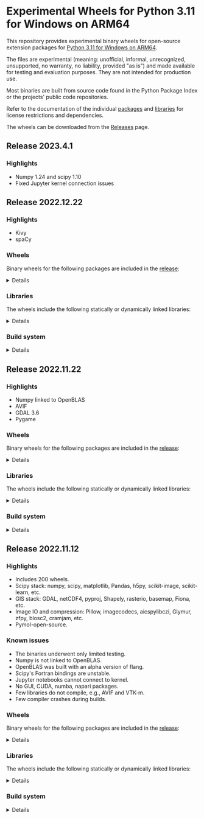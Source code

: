 # Experimental Wheels for Python 3.11 for Windows on ARM64

This repository provides experimental binary wheels for open-source extension packages
for [Python 3.11 for Windows on ARM64](https://www.python.org/downloads/windows/).

The files are experimental (meaning: unofficial, informal, unrecognized, unsupported,
no warranty, no liability, provided "as is") and made available for testing and
evaluation purposes. They are not intended for production use.

Most binaries are built from source code found in the Python Package Index or
the projects' public code repositories.

Refer to the documentation of the individual [packages](#wheels) and
[libraries](#libraries) for license restrictions and dependencies.

The wheels can be downloaded from the
[Releases](https://github.com/cgohlke/win_arm64.whl/releases) page.

## Release 2023.4.1

### Highlights

- Numpy 1.24 and scipy 1.10
- Fixed Jupyter kernel connection issues
## Release 2022.12.22

### Highlights

- Kivy
- spaCy

### Wheels

Binary wheels for the following packages are included in the
[release](https://github.com/cgohlke/win_arm64.whl/releases/tag/v2022.12.22):

<details>
  <summary>Details</summary>

- [apsw](https://pypi.org/project/apsw/) 3.40.0.0
- [astropy](https://pypi.org/project/astropy/) 5.2
- [autobahn](https://pypi.org/project/autobahn/) 22.12.1
- [bitarray](https://pypi.org/project/bitarray/) 2.6.1
- [bitshuffle](https://pypi.org/project/bitshuffle/) 0.5.1
- [blosc2](https://pypi.org/project/blosc2/) 2.0.0
- [blosc](https://pypi.org/project/blosc/) 1.11.1
- [Cartopy](https://pypi.org/project/Cartopy/) 0.21.1
- [ceODBC](https://pypi.org/project/ceODBC/) 3.1
- [coverage](https://pypi.org/project/coverage/) 7.0.0
- [cx_Logging](https://pypi.org/project/cx_Logging/) 3.1.0
- [cymem](https://pypi.org/project/cymem/) 2.0.7
- [debugpy](https://pypi.org/project/debugpy/) 1.6.4
- [dukpy](https://pypi.org/project/dukpy/) 0.3.0
- [ephem](https://pypi.org/project/ephem/) 4.1.4
- [fabio](https://pypi.org/project/fabio/) 2022.12.1
- [fastparquet](https://pypi.org/project/fastparquet/) 2022.12.0
- [Fiona](https://pypi.org/project/Fiona/) 1.8.22
- [freetype_py](https://pypi.org/project/freetype_py/) 2.3.0
- [GDAL](https://pypi.org/project/GDAL/) 3.6.1
- [gevent](https://pypi.org/project/gevent/) 22.10.2
- [Glymur](https://pypi.org/project/Glymur/) 0.12.1
- [imagecodecs](https://pypi.org/project/imagecodecs/) 2022.12.22
- [Kivy](https://pypi.org/project/Kivy/) 2.1.0
- [lazy_object_proxy](https://pypi.org/project/lazy_object_proxy/) 1.8.0
- [line_profiler](https://pypi.org/project/line_profiler/) 4.0.2
- [lmdb](https://pypi.org/project/lmdb/) 1.4.0
- [lxml](https://pypi.org/project/lxml/) 4.9.2
- [maturin](https://pypi.org/project/maturin/) 0.14.6
- [moderngl](https://pypi.org/project/moderngl/) 5.7.4
- [msvc_runtime](https://pypi.org/project/msvc_runtime/) 14.34.31931
- [multidict](https://pypi.org/project/multidict/) 6.0.3
- [murmurhash](https://pypi.org/project/murmurhash/) 1.0.9
- [numcodecs](https://pypi.org/project/numcodecs/) 0.11.0
- [orjson](https://pypi.org/project/orjson/) 3.8.3
- [preshed](https://pypi.org/project/preshed/) 3.0.8
- [pycairo](https://pypi.org/project/pycairo/) 1.23.0
- [pycares](https://pypi.org/project/pycares/) 4.3.0
- [pycurl](https://pypi.org/project/pycurl/) 7.45.2
- [pyFltk](https://pypi.org/project/pyFltk/) 1.3.8
- [pygeos](https://pypi.org/project/pygeos/) 0.14.0
- [pylibCZIrw](https://pypi.org/project/pylibCZIrw/) 3.2.1
- [pylibjpeg_openjpeg](https://pypi.org/project/pylibjpeg_openjpeg/) 1.3.0
- [pyliblzfse](https://pypi.org/project/pyliblzfse/) 0.4.1
- [pymol](https://github.com/schrodinger/pymol-open-source) 2.6.0a0
- [pyproj](https://pypi.org/project/pyproj/) 3.4.1
- [pyroexr](https://pypi.org/project/pyroexr/) 0.2.0
- [PyStemmer](https://pypi.org/project/PyStemmer/) 2.2.0
- [PyX](https://pypi.org/project/PyX/) 0.16
- [PyYAML](https://pypi.org/project/PyYAML/) 6.0
- [qutip](https://pypi.org/project/qutip/) 4.7.1
- [rasterio](https://pypi.org/project/rasterio/) 1.3.4
- [recordclass](https://pypi.org/project/recordclass/) 0.18.0.1
- [scikit_learn](https://pypi.org/project/scikit_learn/) 1.2.0
- [spacy](https://pypi.org/project/spacy/) 3.4.4
- [SQLAlchemy](https://pypi.org/project/SQLAlchemy/) 1.4.45
- [srsly](https://pypi.org/project/srsly/) 2.4.5
- [thinc](https://pypi.org/project/thinc/) 8.1.6
- [tokenizers](https://pypi.org/project/tokenizers/) 0.13.2
- [tornado](https://pypi.org/project/tornado/) 6.2
- [ujson](https://pypi.org/project/ujson/) 5.6.0
- [yappi](https://pypi.org/project/yappi/) 1.4.0
- [yarl](https://pypi.org/project/yarl/) 1.8.2
- [yt](https://pypi.org/project/yt/) 4.1.3

</details>

### Libraries

The wheels include the following statically or dynamically linked libraries:

<details>
  <summary>Details</summary>

- [BerkeleyDB](https://github.com/berkeleydb/libdb/releases/download/v5.3.28/db-5.3.28.tar.gz) 5.3.28
- [boost](https://boostorg.jfrog.io/artifactory/main/release/1.81.0/source/boost_1_81_0.zip) 1.81.0
- [brotli](https://github.com/google/brotli) 1.0.9
- [brunsli](https://github.com/google/brunsli) 0.1
- [bzip2](https://sourceware.org/pub/bzip2/bzip2-1.0.8.tar.gz) 1.0.8
- [c-ares](https://c-ares.org/download/c-ares-1.18.1.tar.gz) 1.18.1
- [c-blosc2](https://github.com/Blosc/c-blosc2) 2.6.1
- [c-blosc](https://github.com/Blosc/c-blosc) 1.21.3
- [cairo](https://www.cairographics.org/releases/cairo-1.16.0.tar.xz) 1.16.0+lgpl
- [cfitsio](https://heasarc.gsfc.nasa.gov/FTP/software/fitsio/c/cfitsio-3.49.tar.gz) 3.49
- [charls](https://github.com/team-charls/charls) 2.3.4
- [curl](https://curl.se/download/curl-7.86.0.tar.gz) 7.86.0
- [directx-strmbase](https://www.microsoft.com/en-us/download/details.aspx?id=6812) 9.0c
- [expat](https://github.com/libexpat/libexpat/releases/download/R_2_4_9/expat-2.4.9.tar.gz) 2.4.9
- [flac](https://gitlab.xiph.org/xiph/flac.git) 1.4.2
- [flann](https://github.com/flann-lib/flann) 1.9.2
- [fltk](https://www.fltk.org/pub/fltk/1.3.8/fltk-1.3.8-source.tar.gz) 1.3.8
- [freeglut](https://github.com/FreeGLUTProject/freeglut) 3.4.0
- [freetds](https://www.freetds.org/files/stable/freetds-1.3.14.tar.gz) 1.3.14+lgpl
- [freetype](https://download.savannah.gnu.org/releases/freetype/freetype-2.12.1.tar.gz) 2.12.1
- [freexl](https://www.gaia-gis.it/gaia-sins/freexl-1.0.6.tar.gz) 1.0.6
- [gdal](https://github.com/OSGeo/gdal) 3.6.1
- [geos](https://download.osgeo.org/geos/geos-3.11.1.tar.bz2) 3.11.1+lgpl
- [giflib](https://sourceforge.net/projects/giflib/files/giflib-5.2.1.tar.gz) 5.2.1
- [gle](https://sourceforge.net/projects/gle/files/gle/gle-3.1.0/gle-3.1.0.tar.gz) 3.1.0
- [glew](https://github.com/nigels-com/glew/releases/download/glew-2.2.0/glew-2.2.0.tgz) 2.2.0
- [glfw](https://github.com/glfw/glfw) 3.3.8
- [harfbuzz](https://github.com/harfbuzz/harfbuzz) 5.3.1
- [hdf4](https://github.com/HDFGroup/hdf4) 4.2.15
- [hdf5](https://support.hdfgroup.org/ftp/HDF5/releases/hdf5-1.10/hdf5-1.10.9/src/hdf5-1.10.9.tar.gz) 1.10.9
- [icu4c](https://github.com/unicode-org/icu/releases/download/release-72-1/icu4c-72_1-src.zip) 72.1
- [imath](https://github.com/AcademySoftwareFoundation/Imath) 3.1.5
- [jasper](https://github.com/jasper-software/jasper) 4.0.0
- [json-c](https://github.com/json-c/json-c) 0.16
- [jxrlib](http://deb.debian.org/debian/pool/main/j/jxrlib/jxrlib_1.1.orig.tar.gz) 1.1
- [krb5](http://web.mit.edu/kerberos/dist/krb5/1.20/krb5-1.20.1.tar.gz) 1.20.1
- [lerc](https://github.com/Esri/lerc) 4.0.0
- [libaec](https://gitlab.dkrz.de/k202009/libaec) 1.0.6
- [libde265](https://github.com/strukturag/libde265) 1.0.9+lgpl
- [libdeflate](https://github.com/ebiggers/libdeflate) 1.15
- [libgeotiff](https://github.com/OSGeo/libgeotiff/releases/download/1.7.1/libgeotiff-1.7.1.tar.gz) 1.7.1
- [libgit2](https://github.com/libgit2/libgit2) 1.5.0
- [libjpeg-turbo](https://github.com/libjpeg-turbo/libjpeg-turbo) 2.1.4
- [libjxl](https://github.com/libjxl/libjxl) 0.7.0
- [libkml](https://github.com/libkml/libkml) 1.3.0
- [liblzf](http://dist.schmorp.de/liblzf/liblzf-3.6.tar.gz) 3.6
- [libmikmod](https://github.com/sezero/mikmod.git) 3.3.11.1+lgpl
- [libmodplug](https://github.com/Konstanty/libmodplug) master
- [libpng](https://github.com/glennrp/libpng) 1.6.39
- [libsodium](https://download.libsodium.org/libsodium/releases/libsodium-1.0.18.tar.gz) 1.0.18
- [libspatialite](https://www.gaia-gis.it/gaia-sins/libspatialite-5.0.1.tar.gz) 5.0.1
- [libssh2](https://www.libssh2.org/download/libssh2-1.10.0.tar.gz) 1.10.0
- [libtiff](https://gitlab.com/libtiff/libtiff) 4.5.0
- [libwebp](https://github.com/webmproject/libwebp) 1.2.4
- [libxml2](https://gitlab.gnome.org/GNOME/libxml2) 2.10.3
- [libxslt](https://gitlab.gnome.org/GNOME/libxslt) 1.1.37
- [libyaml](https://github.com/yaml/libyaml) 0.2.5
- [littlecms](https://github.com/mm2/Little-CMS) 2.14
- [lz4](https://github.com/lz4/lz4) 1.9.4
- [lzfse](https://github.com/lzfse/lzfse/) 1.0
- [lzham](https://github.com/richgel999/lzham_codec) master
- [minizip-ng](https://github.com/zlib-ng/minizip-ng) 3.0.7
- [mozjpeg](https://github.com/mozilla/mozjpeg) 4.1.1
- [mpg123](https://cytranet.dl.sourceforge.net/project/mpg123/mpg123/1.31.1/mpg123-1.31.1.tar.bz2) 1.31.1+lgpl
- [msgpack-c](https://github.com/msgpack/msgpack-c) 2.1.4
- [netcdf-c](https://downloads.unidata.ucar.edu/netcdf-c/4.8.1/netcdf-c-4.8.1.tar.gz) 4.8.1
- [ogg](https://gitlab.xiph.org/xiph/ogg.git) 1.3.5
- [openblas](https://github.com/xianyi/OpenBLAS/releases/download/v0.3.21/OpenBLAS-0.3.21.zip) 0.3.21
- [opencl-icd-loader](https://github.com/KhronosGroup/OpenCL-ICD-Loader) 2022.09.30
- [opencv](https://github.com/opencv/opencv) 4.6.0
- [openexr](https://github.com/AcademySoftwareFoundation/openexr) 3.1.5
- [openjpeg](https://github.com/uclouvain/openjpeg) 2.5.0
- [openldap](https://www.openldap.org/software/download/OpenLDAP/openldap-release/openldap-2.4.59.tgz) 2.4.59
- [openssl](https://github.com/openssl/openssl) 1.1.1s
- [opus](https://gitlab.xiph.org/xiph/opus.git) 1.3.1
- [opusfile](https://github.com/xiph/opusfile) 0.12
- [pcre2](https://github.com/PCRE2Project/pcre2.git) 10.42
- [pdcurses](https://github.com/wmcbrine/PDCurses) 3.9
- [pixman](https://www.cairographics.org/releases/pixman-0.42.2.tar.gz) 0.42.2+lgpl
- [pkgconf](https://distfiles.dereferenced.org/pkgconf/pkgconf-1.9.3.tar.xz) 1.9.3
- [portaudio](http://files.portaudio.com/archives/pa_stable_v190700_20210406.tgz) 19.7
- [portmidi](https://sourceforge.net/projects/portmedia/files/portmidi/v2.0.2/portmidi-v2.0.2.zip) 2.0.2
- [postgresql](https://ftp.postgresql.org/pub/source/v15.1/postgresql-15.1.tar.gz) 15.1
- [proj](https://download.osgeo.org/proj/proj-9.1.1.tar.gz) 9.1.1
- [protobuf](https://github.com/protocolbuffers/protobuf/releases/download/v21.10/protobuf-python-4.21.10.zip) 4.21.10
- [qhull](https://github.com/qhull/qhull) 4.0.0
- [rtmidi](http://www.music.mcgill.ca/~gary/rtmidi/release/rtmidi-5.0.0.tar.gz) 5.0.0
- [sdl](https://github.com/libsdl-org/SDL) 2.26.1
- [sdl_image](https://github.com/libsdl-org/SDL_image) 2.6.2
- [sdl_mixer](https://github.com/libsdl-org/SDL_mixer) 2.6.2
- [sdl_ttf](https://github.com/libsdl-org/SDL_ttf) 2.20.1
- [snappy](https://github.com/google/snappy) 1.1.9
- [spatialindex](https://github.com/libspatialindex/libspatialindex/releases/download/1.9.3/spatialindex-src-1.9.3.tar.gz) 1.9.3
- [sqlite](https://github.com/sqlite/sqlite) 3.40.0
- [ta-lib](https://sourceforge.net/projects/ta-lib/files/ta-lib/0.4.0/ta-lib-0.4.0-msvc.zip) 0.4.0
- [udunits](https://artifacts.unidata.ucar.edu/repository/downloads-udunits/2.2.28/udunits-2.2.28.zip) 2.2.28
- [uriparser](https://github.com/uriparser/uriparser) 0.9.7
- [vorbis](https://gitlab.xiph.org/xiph/vorbis.git) 1.3.7
- [win-iconv](https://github.com/OgreTransporter/win-iconv) master
- [winpty](https://github.com/rprichard/winpty) master
- [xz](https://git.tukaani.org/xz.git) 5.4.0
- [zfp](https://github.com/LLNL/zfp) 1.0.0
- [zlib-ng](https://github.com/zlib-ng/zlib-ng) 2.0.6
- [zlib](https://github.com/madler/zlib) 1.2.13
- [zopfli](https://github.com/google/zopfli) 1.0.3
- [zstd](https://github.com/facebook/zstd) 1.5.2

</details>

### Build system

<details>
  <summary>Details</summary>

- [Windows Dev Kit](https://learn.microsoft.com/en-us/windows/arm/dev-kit/) 2023
- [Visual Studio](https://visualstudio.microsoft.com/vs/community/) 2022 Community 17.4
- [Python](https://www.python.org/downloads/release/python-3110/) 3.11.1 (ARM64)
- [LLVM](https://github.com/llvm/llvm-project/releases/tag/llvmorg-15.0.3) 15.0.3-woa64
- [Flang](https://github.com/kaadam/flang/releases/tag/v0.3) 0.3
- [Rust](https://www.rust-lang.org/tools/install) 1.65.0
- [OpenJDK](https://learn.microsoft.com/en-us/java/openjdk/download) 17.0.5 LTS
- [Strawberry Perl](https://strawberryperl.com/) 5.32.1.1
- [MSYS2](https://www.msys2.org/) 20221028
- [Git](https://gitforwindows.org/) 2.38.1
- [CMake](https://cmake.org/download/) 3.24.3
- [DirectX SDK](https://www.microsoft.com/en-us/download/details.aspx?id=6812) 9.0c

</details>

## Release 2022.11.22

### Highlights

- Numpy linked to OpenBLAS
- AVIF
- GDAL 3.6
- Pygame

### Wheels

Binary wheels for the following packages are included in the
[release](https://github.com/cgohlke/win_arm64.whl/releases/tag/v2022.11.22):

<details>
  <summary>Details</summary>

- [biopython](https://pypi.org/project/biopython/) 1.80
- [BTrees](https://pypi.org/project/BTrees/) 4.11.3
- [fastparquet](https://pypi.org/project/fastparquet/) 2022.11.0
- [Fiona](https://pypi.org/project/Fiona/) 1.8.22
- [GDAL](https://pypi.org/project/GDAL/) 3.6.0.1
- [imagecodecs](https://pypi.org/project/imagecodecs/) 2022.9.26
- [imgui](https://pypi.org/project/imgui/) 2.0.0
- [line_profiler](https://pypi.org/project/line_profiler/) 4.0.1
- [maturin](https://pypi.org/project/maturin/) 0.14.1
- [mercurial](https://pypi.org/project/mercurial/) 6.3.1
- [netCDF4](https://pypi.org/project/netCDF4/) 1.6.2
- [numpy](https://pypi.org/project/numpy/) 1.23.5
- [orjson](https://pypi.org/project/orjson/) 3.8.2
- [pandas](https://pypi.org/project/pandas/) 1.5.2
- [persistent](https://pypi.org/project/persistent/) 4.9.3
- [pillow_avif_plugin](https://pypi.org/project/pillow_avif_plugin/) 1.3.1
- [psycopg2](https://pypi.org/project/psycopg2/) 2.9.5
- [psygnal](https://pypi.org/project/psygnal/) 0.6.1
- [pycairo](https://pypi.org/project/pycairo/) 1.22.0
- [PyCifRW](https://pypi.org/project/PyCifRW/) 4.4.5
- [pygame](https://pypi.org/project/pygame/) 2.1.3
- [PyGreSQL](https://pypi.org/project/PyGreSQL/) 5.2.4
- [pymongo](https://pypi.org/project/pymongo/) 4.3.3
- [pymssql](https://pypi.org/project/pymssql/) 2.2.7
- [pyodbc](https://pypi.org/project/pyodbc/) 4.0.35
- [pyopencl](https://pypi.org/project/pyopencl/) 2022.3
- [pyzmq](https://pypi.org/project/pyzmq/) 24.0.1
- [rasterio](https://pypi.org/project/rasterio/) 1.3.4
- [scikit_image](https://pypi.org/project/scikit_image/) 0.19.3
- [scikit_learn](https://pypi.org/project/scikit_learn/) 1.1.3
- [scipy](https://pypi.org/project/scipy/) 1.9.3
- [simplejson](https://pypi.org/project/simplejson/) 3.18.0
- [vispy](https://pypi.org/project/vispy/) 0.12.1
- [yt](https://pypi.org/project/yt/) 4.1.2
- [zodbpickle](https://pypi.org/project/zodbpickle/) 2.6
- [zope.interface](https://pypi.org/project/zope.interface/) 5.5.2

</details>

### Libraries

The wheels include the following statically or dynamically linked libraries:

<details>
  <summary>Details</summary>

- [BerkeleyDB](https://github.com/berkeleydb/libdb/releases/download/v5.3.28/db-5.3.28.tar.gz) 5.3.28
- [boost](https://boostorg.jfrog.io/artifactory/main/release/1.80.0/source/boost_1_80_0.zip) 1.80.0
- [brotli](https://github.com/google/brotli) 1.0.9
- [brunsli](https://github.com/google/brunsli) 0.1
- [bzip2](https://sourceware.org/pub/bzip2/bzip2-1.0.8.tar.gz) 1.0.8
- [c-ares](https://c-ares.org/download/c-ares-1.18.1.tar.gz) 1.18.1
- [c-blosc2](https://github.com/Blosc/c-blosc2) 2.4.3
- [c-blosc](https://github.com/Blosc/c-blosc) 1.21.1
- [cairo](https://www.cairographics.org/releases/cairo-1.16.0.tar.xz) 1.16.0+lgpl
- [cfitsio](http://heasarc.gsfc.nasa.gov/FTP/software/fitsio/c/cfitsio-3.49.tar.gz) 3.49
- [charls](https://github.com/team-charls/charls) 2.3.4
- [curl](https://curl.se/download/curl-7.86.0.tar.gz) 7.86.0
- [expat](https://github.com/libexpat/libexpat/releases/download/R_2_4_9/expat-2.4.9.tar.gz) 2.4.9
- [flac](https://gitlab.xiph.org/xiph/flac.git) 1.4.2
- [flann](https://github.com/flann-lib/flann) 1.9.2
- [freeglut](https://github.com/FreeGLUTProject/freeglut) 3.4.0
- [freetds](https://www.freetds.org/files/stable/freetds-1.3.14.tar.gz) 1.3.14+lgpl
- [freetype](https://download.savannah.gnu.org/releases/freetype/freetype-2.12.1.tar.gz) 2.12.1
- [freexl](https://www.gaia-gis.it/gaia-sins/freexl-1.0.6.tar.gz) 1.0.6
- [gdal](https://github.com/OSGeo/gdal) 3.6.0.1
- [geos](https://download.osgeo.org/geos/geos-3.11.1.tar.bz2) 3.11.1+lgpl
- [giflib](https://sourceforge.net/projects/giflib/files/giflib-5.2.1.tar.gz) 5.2.1
- [gle](https://sourceforge.net/projects/gle/files/gle/gle-3.1.0/gle-3.1.0.tar.gz) 3.1.0
- [glew](https://github.com/nigels-com/glew/releases/download/glew-2.2.0/glew-2.2.0.tgz) 2.2.0
- [glfw](https://github.com/glfw/glfw) 3.3.8
- [harfbuzz](https://github.com/harfbuzz/harfbuzz) 5.3.1
- [hdf4](https://github.com/HDFGroup/hdf4) 4.2.15
- [hdf5](https://support.hdfgroup.org/ftp/HDF5/releases/hdf5-1.10/hdf5-1.10.9/src/hdf5-1.10.9.tar.gz) 1.10.9
- [icu4c](https://github.com/unicode-org/icu/releases/download/release-72-1/icu4c-72_1-src.zip) 72.1
- [imath](https://github.com/AcademySoftwareFoundation/Imath) 3.1.5
- [jasper](https://github.com/jasper-software/jasper) 4.0.0
- [json-c](https://github.com/json-c/json-c) 0.16
- [jxrlib](http://deb.debian.org/debian/pool/main/j/jxrlib/jxrlib_1.1.orig.tar.gz) 1.1
- [krb5](http://web.mit.edu/kerberos/dist/krb5/1.20/krb5-1.20.1.tar.gz) 1.20.1
- [lerc](https://github.com/Esri/lerc) 4.0.0
- [libaec](https://gitlab.dkrz.de/k202009/libaec) 1.0.6
- [libde265](https://github.com/strukturag/libde265) 1.0.9+lgpl
- [libdeflate](https://github.com/ebiggers/libdeflate) 1.14
- [libgeotiff](https://github.com/OSGeo/libgeotiff/releases/download/1.7.1/libgeotiff-1.7.1.tar.gz) 1.7.1
- [libgit2](https://github.com/libgit2/libgit2) 1.5.0
- [libjpeg-turbo](https://github.com/libjpeg-turbo/libjpeg-turbo) 2.1.4
- [libjxl](https://github.com/libjxl/libjxl) 0.7.0
- [libkml](https://github.com/libkml/libkml) 1.3.0
- [liblzf](http://dist.schmorp.de/liblzf/liblzf-3.6.tar.gz) 3.6
- [libmikmod](https://github.com/sezero/mikmod.git) 3.3.11.1+lgpl
- [libmodplug](https://github.com/Konstanty/libmodplug) master
- [libpng](https://github.com/glennrp/libpng) 1.6.39
- [libsodium](https://download.libsodium.org/libsodium/releases/libsodium-1.0.18.tar.gz) 1.0.18
- [libspatialite](https://www.gaia-gis.it/gaia-sins/libspatialite-5.0.1.tar.gz) 5.0.1
- [libssh2](https://www.libssh2.org/download/libssh2-1.10.0.tar.gz) 1.10.0
- [libtiff](https://gitlab.com/libtiff/libtiff) 4.4.0
- [libwebp](https://github.com/webmproject/libwebp) 1.2.4
- [libxml2](https://gitlab.gnome.org/GNOME/libxml2) 2.10.3
- [libxslt](https://gitlab.gnome.org/GNOME/libxslt) 1.1.37
- [littlecms](https://github.com/mm2/Little-CMS) 2.14
- [lz4](https://github.com/lz4/lz4) 1.9.4
- [minizip-ng](https://github.com/zlib-ng/minizip-ng) 3.0.7
- [mozjpeg](https://github.com/mozilla/mozjpeg) 4.1.1
- [mpg123](https://cytranet.dl.sourceforge.net/project/mpg123/mpg123/1.31.1/mpg123-1.31.1.tar.bz2) 1.31.1+lgpl
- [msgpack-c](https://github.com/msgpack/msgpack-c) 2.1.4
- [netcdf-c](https://downloads.unidata.ucar.edu/netcdf-c/4.8.1/netcdf-c-4.8.1.tar.gz) 4.8.1
- [ogg](https://gitlab.xiph.org/xiph/ogg.git) 1.3.5
- [openblas](https://github.com/xianyi/OpenBLAS/releases/download/v0.3.21/OpenBLAS-0.3.21.zip) 0.3.21
- [opencl-icd-loader](https://github.com/KhronosGroup/OpenCL-ICD-Loader) 2022.09.30
- [opencv](https://github.com/opencv/opencv) 4.6.0
- [openexr](https://github.com/AcademySoftwareFoundation/openexr) 3.1.5
- [openjpeg](https://github.com/uclouvain/openjpeg) 2.5.0
- [openldap](https://www.openldap.org/software/download/OpenLDAP/openldap-release/openldap-2.4.59.tgz) 2.4.59
- [openssl](https://github.com/openssl/openssl) 1.1.1s
- [opus](https://gitlab.xiph.org/xiph/opus.git) 1.3.1
- [opusfile](https://github.com/xiph/opusfile) 0.12
- [pdcurses](https://github.com/wmcbrine/PDCurses) 3.9
- [pixman](https://www.cairographics.org/releases/pixman-0.42.2.tar.gz) 0.42.2+lgpl
- [portaudio](http://files.portaudio.com/archives/pa_stable_v190700_20210406.tgz) 19.7
- [portmidi](https://sourceforge.net/projects/portmedia/files/portmidi/v2.0.2/portmidi-v2.0.2.zip) 2.0.2
- [postgresql](https://ftp.postgresql.org/pub/source/v15.1/postgresql-15.1.tar.gz) 15.1
- [proj](https://download.osgeo.org/proj/proj-9.1.0.tar.gz) 9.1.0
- [protobuf](https://github.com/protocolbuffers/protobuf/releases/download/v21.9/protobuf-python-4.21.9.zip) 4.21.9
- [rtmidi](http://www.music.mcgill.ca/~gary/rtmidi/release/rtmidi-5.0.0.tar.gz) 5.0.0
- [sdl](https://github.com/libsdl-org/SDL) 2.26.0
- [sdl_image](https://github.com/libsdl-org/SDL_image) 2.6.2
- [sdl_mixer](https://github.com/libsdl-org/SDL_mixer) 2.6.2
- [sdl_ttf](https://github.com/libsdl-org/SDL_ttf) 2.20.1
- [snappy](https://github.com/google/snappy) 1.1.8
- [spatialindex](https://github.com/libspatialindex/libspatialindex/releases/download/1.9.3/spatialindex-src-1.9.3.tar.gz) 1.9.3
- [sqlite](https://github.com/sqlite/sqlite) 3.39.4
- [ta-lib](https://sourceforge.net/projects/ta-lib/files/ta-lib/0.4.0/ta-lib-0.4.0-msvc.zip) 0.4.0
- [udunits](https://artifacts.unidata.ucar.edu/repository/downloads-udunits/2.2.28/udunits-2.2.28.zip) 2.2.28
- [uriparser](https://github.com/uriparser/uriparser) 0.9.7
- [vorbis](https://gitlab.xiph.org/xiph/vorbis.git) 1.3.7
- [win-iconv](https://github.com/OgreTransporter/win-iconv) master
- [winpty](https://github.com/rprichard/winpty) master
- [xz](https://sourceforge.net/projects/lzmautils/files/xz-5.2.8.tar.gz) 5.2.8
- [zfp](https://github.com/LLNL/zfp) 1.0.0
- [zlib-ng](https://github.com/zlib-ng/zlib-ng) 2.0.6
- [zlib](https://github.com/madler/zlib) 1.2.13
- [zopfli](https://github.com/google/zopfli) 1.0.3
- [zstd](https://github.com/facebook/zstd) 1.5.2

</details>

### Build system

<details>
  <summary>Details</summary>

- [Windows Dev Kit](https://learn.microsoft.com/en-us/windows/arm/dev-kit/) 2023
- [Visual Studio](https://visualstudio.microsoft.com/vs/community/) 2022 Community 17.4
- [Python](https://www.python.org/downloads/release/python-3110/) 3.11.0 (ARM64)
- [LLVM](https://github.com/llvm/llvm-project/releases/tag/llvmorg-15.0.3) 15.0.3-woa64
- [Flang](https://github.com/kaadam/flang/releases/tag/v0.3) 0.3
- [Rust](https://www.rust-lang.org/tools/install) 1.65.0
- [OpenJDK](https://learn.microsoft.com/en-us/java/openjdk/download) 17.0.5 LTS
- [Strawberry Perl](https://strawberryperl.com/) 5.32.1.1
- [MSYS2](https://www.msys2.org/) 20221028
- [Git](https://gitforwindows.org/) 2.38.1
- [CMake](https://cmake.org/download/) 3.24.3
- [DirectX SDK](https://www.microsoft.com/en-us/download/details.aspx?id=6812) 9.0c

</details>

## Release 2022.11.12

### Highlights

- Includes 200 wheels.
- Scipy stack: numpy, scipy, matplotlib, Pandas, h5py, scikit-image, scikit-learn, etc.
- GIS stack: GDAL, netCDF4, pyproj, Shapely, rasterio, basemap, Fiona, etc.
- Image IO and compression: Pillow, imagecodecs, aicspylibczi, Glymur, zfpy, blosc2, cramjam, etc.
- Pymol-open-source.

### Known issues

- The binaries underwent only limited testing.
- Numpy is not linked to OpenBLAS.
- OpenBLAS was built with an alpha version of flang.
- Scipy's Fortran bindings are unstable.
- Jupyter notebooks cannot connect to kernel.
- No GUI, CUDA, numba, napari packages.
- Few libraries do not compile, e.g., AVIF and VTK-m.
- Few compiler crashes during builds.

### Wheels

Binary wheels for the following packages are included in the
[release](https://github.com/cgohlke/win_arm64.whl/releases/tag/v2022.11.12):

<details>
  <summary>Details</summary>

- [aggdraw](https://pypi.org/project/aggdraw/) 1.3.15
- [ahds](https://pypi.org/project/ahds/) 0.2.4
- [aicspylibczi](https://pypi.org/project/aicspylibczi/) 3.0.5
- [aiohttp](https://pypi.org/project/aiohttp/) 3.8.3
- [akima](https://pypi.org/project/akima/) 2022.9.12
- [apsw](https://pypi.org/project/apsw/) 3.39.4.0
- [argon2_cffi_bindings](https://pypi.org/project/argon2_cffi_bindings/) 21.2.0
- [astropy](https://pypi.org/project/astropy/) 5.1.1
- [atom](https://pypi.org/project/atom/) 0.8.2
- [autobahn](https://pypi.org/project/autobahn/) 22.7.1
- [basemap](https://pypi.org/project/basemap/) 1.3.6
- [bcrypt](https://pypi.org/project/bcrypt/) 4.0.1
- [bfloat16](https://pypi.org/project/bfloat16/) 1.1
- [bintrees](https://pypi.org/project/bintrees/) 2.2.0
- [biopython](https://pypi.org/project/biopython/) 1.79
- [bitarray](https://pypi.org/project/bitarray/) 2.6.0
- [bitshuffle](https://pypi.org/project/bitshuffle/) 0.4.2
- [blis](https://pypi.org/project/blis/) 0.9.1
- [blosc2](https://pypi.org/project/blosc2/) 0.5.2
- [blosc](https://pypi.org/project/blosc/) 1.10.6
- [Bottleneck](https://pypi.org/project/Bottleneck/) 1.3.5
- [Brotli](https://pypi.org/project/Brotli/) 1.0.9
- [bsddb3](https://pypi.org/project/bsddb3/) 6.2.9
- [bsdiff4](https://pypi.org/project/bsdiff4/) 1.2.2
- [BTrees](https://pypi.org/project/BTrees/) 4.11.1
- [cairocffi](https://pypi.org/project/cairocffi/) 1.4.0
- [caterva](https://pypi.org/project/caterva/) 0.7.3
- [centrosome](https://pypi.org/project/centrosome/) 1.2.1
- [cf_units](https://pypi.org/project/cf_units/) 3.1.1
- [cffi](https://pypi.org/project/cffi/) 1.15.1
- [cftime](https://pypi.org/project/cftime/) 1.6.2
- [chaco](https://pypi.org/project/chaco/) 5.1.0
- [chebyfit](https://pypi.org/project/chebyfit/) 2022.9.29
- [Cheetah3](https://pypi.org/project/Cheetah3/) 3.2.6.post1
- [contourpy](https://pypi.org/project/contourpy/) 1.0.6
- [coverage](https://pypi.org/project/coverage/) 6.5.0
- [cramjam](https://pypi.org/project/cramjam/) 2.6.2
- [curses](https://github.com/python/cpython/issues/47138) 2.2.1
- [Cython](https://pypi.org/project/Cython/) 0.29.32
- [discretize](https://pypi.org/project/discretize/) 0.8.2
- [dulwich](https://pypi.org/project/dulwich/) 0.20.50
- [elasticdeform](https://pypi.org/project/elasticdeform/) 0.5.0
- [enable](https://pypi.org/project/enable/) 5.3.1
- [enaml](https://pypi.org/project/enaml/) 0.15.2
- [ephem](https://pypi.org/project/ephem/) 4.1.3
- [fabio](https://pypi.org/project/fabio/) 0.14.0
- [fast_histogram](https://pypi.org/project/fast_histogram/) 0.11
- [fastparquet](https://pypi.org/project/fastparquet/) 0.8.3
- [fastrlock](https://pypi.org/project/fastrlock/) 0.8.1
- [fdint](https://pypi.org/project/fdint/) 2.0.2
- [Fiona](https://pypi.org/project/Fiona/) 1.8.22
- [fpzip](https://pypi.org/project/fpzip/) 1.2.0
- [freetype_py](https://pypi.org/project/freetype_py/) 2.3.0
- [frozenlist](https://pypi.org/project/frozenlist/) 1.3.3
- [GDAL](https://pypi.org/project/GDAL/) 3.5.3
- [gevent](https://pypi.org/project/gevent/) 22.10.2
- [glcontext](https://pypi.org/project/glcontext/) 2.3.7
- [glfw](https://pypi.org/project/glfw/) 2.5.5
- [glumpy](https://pypi.org/project/glumpy/) 1.2.0
- [Glymur](https://pypi.org/project/Glymur/) 0.12.0
- [greenlet](https://pypi.org/project/greenlet/) 2.0.1
- [h5py](https://pypi.org/project/h5py/) 3.7.0
- [imagecodecs](https://pypi.org/project/imagecodecs/) 2022.9.26
- [imread](https://pypi.org/project/imread/) 0.7.4
- [indexed_gzip](https://pypi.org/project/indexed_gzip/) 1.7.0
- [intbitset](https://pypi.org/project/intbitset/) 3.0.1
- [JCC](https://pypi.org/project/JCC/) 3.13
- [jellyfish](https://pypi.org/project/jellyfish/) 0.9.0
- [JPype1](https://pypi.org/project/JPype1/) 1.4.1
- [jsonobject](https://pypi.org/project/jsonobject/) 2.1.0
- [kiwisolver](https://pypi.org/project/kiwisolver/) 1.4.4
- [lfdfiles](https://pypi.org/project/lfdfiles/) 2022.9.29
- [line_profiler](https://pypi.org/project/line_profiler/) 4.0.0
- [lmdb](https://pypi.org/project/lmdb/) 1.3.0
- [lxml](https://pypi.org/project/lxml/) 4.9.1
- [lz4](https://pypi.org/project/lz4/) 4.0.2
- [mahotas](https://pypi.org/project/mahotas/) 1.4.13
- [marisa_trie](https://pypi.org/project/marisa_trie/) 0.7.8
- [MarkupSafe](https://pypi.org/project/MarkupSafe/) 2.1.1
- [matplotlib](https://pypi.org/project/matplotlib/) 3.6.2
- [maturin](https://pypi.org/project/maturin/) 0.13.7
- [mercurial](https://pypi.org/project/mercurial/) 6.2.3
- [MeshPy](https://pypi.org/project/MeshPy/) 2022.1.3
- [moderngl](https://pypi.org/project/moderngl/) 5.7.2
- [mplcairo](https://pypi.org/project/mplcairo/) 0.5
- [msgpack](https://pypi.org/project/msgpack/) 1.0.4
- [multidict](https://pypi.org/project/multidict/) 6.0.2
- [naturalneighbor](https://pypi.org/project/naturalneighbor/) 0.2.1
- [ndimage](https://github.com/scipy/scipy/tree/main/scipy/ndimage) 1.3.1
- [ndindex](https://pypi.org/project/ndindex/) 1.6
- [netCDF4](https://pypi.org/project/netCDF4/) 1.6.1
- [netifaces](https://pypi.org/project/netifaces/) 0.11.0
- [noise](https://pypi.org/project/noise/) 1.2.3
- [numcodecs](https://pypi.org/project/numcodecs/) 0.10.2
- [numexpr](https://pypi.org/project/numexpr/) 2.8.4
- [numpy](https://pypi.org/project/numpy/) 1.23.4
- [numpy_quaternion](https://pypi.org/project/numpy_quaternion/) 2022.4.2
- [numpy_stl](https://pypi.org/project/numpy_stl/) 2.17.1
- [opencv_python](https://pypi.org/project/opencv_python/) 4.6.0
- [OpenEXR](https://pypi.org/project/OpenEXR/) 1.3.9
- [orjson](https://pypi.org/project/orjson/) 3.8.1
- [pandas](https://pypi.org/project/pandas/) 1.5.1
- [persistent](https://pypi.org/project/persistent/) 4.9.2
- [Pillow](https://pypi.org/project/Pillow/) 9.3.0
- [protobuf](https://pypi.org/project/protobuf/) 4.21.9
- [psf](https://pypi.org/project/psf/) 2022.9.26
- [psutil](https://pypi.org/project/psutil/) 5.9.4
- [psycopg2](https://pypi.org/project/psycopg2/) 2.9.5
- [psygnal](https://pypi.org/project/psygnal/) 0.6.0.post0
- [pyamg](https://pypi.org/project/pyamg/) 4.2.3
- [pyasn](https://pypi.org/project/pyasn/) 1.6.1
- [PyAudio](https://pypi.org/project/PyAudio/) 0.2.12
- [pycairo](https://pypi.org/project/pycairo/) 1.21.0
- [pycares](https://pypi.org/project/pycares/) 4.2.2
- [PyCifRW](https://pypi.org/project/PyCifRW/) 4.4.3
- [Pycluster](https://pypi.org/project/Pycluster/) 1.59
- [pycosat](https://pypi.org/project/pycosat/) 0.6.4
- [pycurl](https://pypi.org/project/pycurl/) 7.45.1
- [pydantic](https://pypi.org/project/pydantic/) 1.10.2
- [pyeda](https://pypi.org/project/pyeda/) 0.28.0
- [pyerfa](https://pypi.org/project/pyerfa/) 2.0.0.1
- [pygeos](https://pypi.org/project/pygeos/) 0.13.0
- [pygit2](https://pypi.org/project/pygit2/) 1.11.1
- [PyGreSQL](https://pypi.org/project/PyGreSQL/) 5.2.4
- [pyhdf](https://pypi.org/project/pyhdf/) 0.10.5
- [PyICU](https://pypi.org/project/PyICU/) 2.10.2
- [pyjnius](https://pypi.org/project/pyjnius/) 1.4.2
- [pylibjpeg_libjpeg](https://pypi.org/project/pylibjpeg_libjpeg/) 1.3.2
- [pylibjpeg_openjpeg](https://pypi.org/project/pylibjpeg_openjpeg/) 1.2.1
- [pylibjpeg_rle](https://pypi.org/project/pylibjpeg_rle/) 1.3.0
- [pymatgen](https://pypi.org/project/pymatgen/) 2022.11.7
- [PyMCubes](https://pypi.org/project/PyMCubes/) 0.1.2
- [pymol](https://github.com/schrodinger/pymol-open-source) 2.6.0a0
- [pymongo](https://pypi.org/project/pymongo/) 4.3.2
- [pymssql](https://pypi.org/project/pymssql/) 2.2.5
- [PyNaCl](https://pypi.org/project/PyNaCl/) 1.5.0
- [pyodbc](https://pypi.org/project/pyodbc/) 4.0.34
- [pyopencl](https://pypi.org/project/pyopencl/) 2022.2.4
- [PyOpenGL](https://pypi.org/project/PyOpenGL/) 3.1.6
- [PyOpenGL_accelerate](https://pypi.org/project/PyOpenGL_accelerate/) 3.1.6
- [pyproj](https://pypi.org/project/pyproj/) 3.4.0
- [pyreadstat](https://pypi.org/project/pyreadstat/) 1.2.0
- [pyrsistent](https://pypi.org/project/pyrsistent/) 0.19.2
- [pyRXP](https://pypi.org/project/pyRXP/) 3.0.1
- [pystackreg](https://pypi.org/project/pystackreg/) 0.2.7
- [python_javabridge](https://pypi.org/project/python_javabridge/) 4.0.3
- [python_ldap](https://pypi.org/project/python_ldap/) 3.4.3
- [python_lzf](https://pypi.org/project/python_lzf/) 0.2.4
- [python_rapidjson](https://pypi.org/project/python_rapidjson/) 1.9
- [python_snappy](https://pypi.org/project/python_snappy/) 0.6.1
- [PyTurboJPEG](https://pypi.org/project/PyTurboJPEG/) 1.7.0
- [PyWavelets](https://pypi.org/project/PyWavelets/) 1.4.1
- [pywin32](https://pypi.org/project/pywin32/) 305
- [pywinpty](https://pypi.org/project/pywinpty/) 2.0.9
- [PyYAML](https://pypi.org/project/PyYAML/) 6.0
- [pyzmq](https://pypi.org/project/pyzmq/) 24.0.1
- [rasterio](https://pypi.org/project/rasterio/) 1.3.3
- [recordclass](https://pypi.org/project/recordclass/) 0.18.0.1
- [regex](https://pypi.org/project/regex/) 2022.10.31
- [reportlab](https://pypi.org/project/reportlab/) 3.6.12
- [rtmidi_python](https://pypi.org/project/rtmidi_python/) 0.2.2
- [Rtree](https://pypi.org/project/Rtree/) 1.0.1
- [ruamel.yaml.clib](https://pypi.org/project/ruamel.yaml.clib/) 0.2.7
- [scikit_image](https://pypi.org/project/scikit_image/) 0.19.3
- [scikit_learn](https://pypi.org/project/scikit_learn/) 1.1.3
- [scikits.vectorplot](https://pypi.org/project/scikits.vectorplot/) 0.1.1
- [SciPy](https://pypi.org/project/SciPy/) 1.9.3
- [setproctitle](https://pypi.org/project/setproctitle/) 1.3.2
- [sfepy](https://pypi.org/project/sfepy/) 2022.3
- [Shapely](https://pypi.org/project/Shapely/) 1.8.5.post1
- [simplejson](https://pypi.org/project/simplejson/) 3.17.6
- [SimpleParse](https://pypi.org/project/SimpleParse/) 2.2.3
- [spectrum](https://pypi.org/project/spectrum/) 0.8.1
- [spglib](https://pypi.org/project/spglib/) 2.0.2
- [SQLAlchemy](https://pypi.org/project/SQLAlchemy/) 1.4.44
- [statsmodels](https://pypi.org/project/statsmodels/) 0.13.5
- [TA_Lib](https://pypi.org/project/TA_Lib/) 0.4.25
- [tables](https://pypi.org/project/tables/) 3.7.0
- [thrift](https://pypi.org/project/thrift/) 0.16.0
- [tornado](https://pypi.org/project/tornado/) 6.2
- [traits](https://pypi.org/project/traits/) 6.4.1
- [transformations](https://pypi.org/project/transformations/) 2022.9.26
- [triangle](https://pypi.org/project/triangle/) 20220202
- [udunits2](https://github.com/Unidata/UDUNITS-2) 2.2.28
- [VideoCapture](https://videocapture.sourceforge.net/) 0.9.5
- [vidsrc](https://pypi.org/project/vidsrc/) 2022.9.28
- [vispy](https://pypi.org/project/vispy/) 0.12.0
- [win_arm64_runtime_dlls](https://github.com/cgohlke/win_arm64.whl) 2022.11.12
- [wordcloud](https://pypi.org/project/wordcloud/) 1.8.2.2
- [wrapt](https://pypi.org/project/wrapt/) 1.14.1
- [xxhash](https://pypi.org/project/xxhash/) 3.1.0
- [yarl](https://pypi.org/project/yarl/) 1.8.1
- [yt](https://pypi.org/project/yt/) 4.1.1
- [zfpy](https://pypi.org/project/zfpy/) 1.0.0
- [zodbpickle](https://pypi.org/project/zodbpickle/) 2.5
- [zope.interface](https://pypi.org/project/zope.interface/) 5.5.1
- [zopflipy](https://pypi.org/project/zopflipy/) 1.8
- [zstd](https://pypi.org/project/zstd/) 1.5.2.6

</details>

### Libraries

The wheels include the following statically or dynamically linked libraries:

<details>
  <summary>Details</summary>

- [berkeleydb](https://github.com/berkeleydb/libdb/releases/download/v5.3.28/db-5.3.28.tar.gz) 5.3.28
- [boost](https://boostorg.jfrog.io/artifactory/main/release/1.80.0/source/boost_1_80_0.zip) 1.80.0
- [brotli](https://github.com/google/brotli) 1.0.9
- [brunsli](https://github.com/google/brunsli) 0.1
- [bzip2](https://sourceware.org/pub/bzip2/bzip2-1.0.8.tar.gz) 1.0.8
- [c-ares](https://c-ares.org/download/c-ares-1.18.1.tar.gz) 1.18.1
- [c-blosc2](https://github.com/Blosc/c-blosc2) 2.4.3
- [c-blosc](https://github.com/Blosc/c-blosc) 1.21.1
- [cairo](https://www.cairographics.org/releases/cairo-1.16.0.tar.xz) 1.16.0
- [cfitsio](http://heasarc.gsfc.nasa.gov/FTP/software/fitsio/c/cfitsio-3.49.tar.gz) 3.49
- [charls](https://github.com/team-charls/charls) 2.3.4
- [curl](https://curl.se/download/curl-7.86.0.tar.gz) 7.86.0
- [expat](https://github.com/libexpat/libexpat/releases/download/R_2_4_9/expat-2.4.9.tar.gz) 2.4.9
- [freeglut](https://github.com/FreeGLUTProject/freeglut) 3.4.0
- [freetds](https://www.freetds.org/files/stable/freetds-1.3.13.tar.gz) 1.3.13
- [freetype](https://download.savannah.gnu.org/releases/freetype/freetype-2.12.1.tar.gz) 2.12.1
- [freexl](https://www.gaia-gis.it/gaia-sins/freexl-1.0.6.tar.gz) 1.0.6
- [GDAL](https://github.com/OSGeo/gdal) 3.5.3
- [geos](https://download.osgeo.org/geos/geos-3.11.0.tar.bz2) 3.11.0
- [giflib](https://sourceforge.net/projects/giflib/files/giflib-5.2.1.tar.gz) 5.2.1
- [gle](https://sourceforge.net/projects/gle/files/gle/gle-3.1.0/gle-3.1.0.tar.gz) 3.1.0
- [glew](https://github.com/nigels-com/glew/releases/download/glew-2.2.0/glew-2.2.0.tgz) 2.2.0
- [glfw](https://github.com/glfw/glfw) 3.3.8
- [harfbuzz](https://github.com/harfbuzz/harfbuzz) 5.3.1
- [hdf4](https://github.com/HDFGroup/hdf4) 4.2.15
- [hdf5](https://support.hdfgroup.org/ftp/HDF5/releases/hdf5-1.10/hdf5-1.10.9/src/hdf5-1.10.9.tar.gz) 1.10.9
- [icu](https://github.com/unicode-org/icu/releases/download/release-72-1/icu4c-72_1-src.zip) 72.1
- [imath](https://github.com/AcademySoftwareFoundation/Imath) 3.1.5
- [jasper](https://github.com/jasper-software/jasper) 4.0.0
- [json-c](https://github.com/json-c/json-c) 0.16
- [jxrlib](http://deb.debian.org/debian/pool/main/j/jxrlib/jxrlib_1.1.orig.tar.gz) 1.1
- [lcms2](https://github.com/mm2/Little-CMS) 2.14
- [lerc](https://github.com/Esri/lerc) 4.0.0
- [libaec](https://gitlab.dkrz.de/k202009/libaec) 1.0.6
- [libdeflate](https://github.com/ebiggers/libdeflate) 1.14
- [libgeotiff](https://github.com/OSGeo/libgeotiff/releases/download/1.7.1/libgeotiff-1.7.1.tar.gz) 1.7.1
- [libgit2](https://github.com/libgit2/libgit2) 1.5.0
- [libjpeg-turbo](https://github.com/libjpeg-turbo/libjpeg-turbo) 2.1.4
- [libjxl](https://github.com/libjxl/libjxl) 0.7.0
- [libkml](https://github.com/libkml/libkml) 1.3.0
- [liblzf](http://dist.schmorp.de/liblzf/liblzf-3.6.tar.gz) 3.6
- [libpng](https://github.com/glennrp/libpng) 1.6.38
- [libsodium](https://download.libsodium.org/libsodium/releases/libsodium-1.0.18.tar.gz) 1.0.18
- [libspatialite](https://www.gaia-gis.it/gaia-sins/libspatialite-5.0.1.tar.gz) 5.0.1
- [libssh2](https://www.libssh2.org/download/libssh2-1.10.0.tar.gz) 1.10.0
- [libtiff](https://gitlab.com/libtiff/libtiff) 4.4.0
- [libwebp](https://github.com/webmproject/libwebp) 1.2.4
- [libxml2](https://gitlab.gnome.org/GNOME/libxml2) 2.10.3
- [libxslt](https://gitlab.gnome.org/GNOME/libxslt) 1.1.37
- [lz4](https://github.com/lz4/lz4) 1.9.4
- [minizip-ng](https://github.com/zlib-ng/minizip-ng) 3.0.7
- [mozjpeg](https://github.com/mozilla/mozjpeg) 4.1.1
- [msgpack-c](https://github.com/msgpack/msgpack-c) 2.1.4
- [netcdf-c](https://downloads.unidata.ucar.edu/netcdf-c/4.8.1/netcdf-c-4.8.1.tar.gz) 4.8.1
- [openblas](https://github.com/xianyi/OpenBLAS/releases/download/v0.3.21/OpenBLAS-0.3.21.zip) 0.3.21
- [opencl-icd-loader](https://github.com/KhronosGroup/OpenCL-ICD-Loader) 2022.09.30
- [opencv](https://github.com/opencv/opencv) 4.6.0
- [openexr](https://github.com/AcademySoftwareFoundation/openexr) 3.1.5
- [openjpeg](https://github.com/uclouvain/openjpeg) 2.5.0
- [openldap](https://www.openldap.org/software/download/OpenLDAP/openldap-release/openldap-2.4.59.tgz) 2.4.59
- [openssl](https://github.com/openssl/openssl) 1.1.1s
- [pdcurses](https://github.com/wmcbrine/PDCurses) 3.9
- [pixman](https://www.cairographics.org/releases/pixman-0.42.2.tar.gz) 0.42.2
- [portaudio](http://files.portaudio.com/archives/pa_stable_v190700_20210406.tgz) 19.7
- [portmidi](https://sourceforge.net/projects/portmedia/files/portmidi/v2.0.2/portmidi-v2.0.2.zip) 2.0.2
- [postgresql](https://ftp.postgresql.org/pub/source/v15.0/postgresql-15.0.tar.gz) 15.0
- [proj](https://download.osgeo.org/proj/proj-9.1.0.tar.gz) 9.1.0
- [protobuf](https://github.com/protocolbuffers/protobuf/releases/download/v21.9/protobuf-python-4.21.9.zip) 4.21.9
- [rtmidi](http://www.music.mcgill.ca/~gary/rtmidi/release/rtmidi-5.0.0.tar.gz) 5.0.0
- [snappy](https://github.com/google/snappy) 1.1.8
- [spatialindex](https://github.com/libspatialindex/libspatialindex/releases/download/1.9.3/spatialindex-src-1.9.3.tar.gz) 1.9.3
- [sqlite](https://github.com/sqlite/sqlite) 3.39.4
- [ta-lib](https://sourceforge.net/projects/ta-lib/files/ta-lib/0.4.0/ta-lib-0.4.0-msvc.zip) 0.4.0
- [udunits](https://artifacts.unidata.ucar.edu/repository/downloads-udunits/2.2.28/udunits-2.2.28.zip) 2.2.28
- [uriparser](https://github.com/uriparser/uriparser) 0.9.7
- [win-iconv](https://github.com/OgreTransporter/win-iconv) master
- [winpty](https://github.com/rprichard/winpty) master
- [xz-lzma](https://github.com/xz-mirror/xz) 5.2.7
- [zfp](https://github.com/LLNL/zfp) 1.0.0
- [zlib-ng](https://github.com/zlib-ng/zlib-ng) 2.0.6
- [zlib](https://github.com/madler/zlib) 1.2.13
- [zopfli](https://github.com/google/zopfli) 1.0.3
- [zstd](https://github.com/facebook/zstd) 1.5.2

</details>

### Build system

<details>
  <summary>Details</summary>

- [Windows Dev Kit](https://learn.microsoft.com/en-us/windows/arm/dev-kit/) 2023
- [Visual Studio](https://visualstudio.microsoft.com/vs/community/) 2022 Community 17.4
- [Python](https://www.python.org/downloads/release/python-3110/) 3.11.0 (ARM64)
- [LLVM](https://github.com/llvm/llvm-project/releases/tag/llvmorg-15.0.3) 15.0.3-woa64
- [Flang](https://github.com/kaadam/flang/releases/tag/v0.3) 0.3
- [Rust](https://www.rust-lang.org/tools/install) 1.65.0
- [OpenJDK](https://learn.microsoft.com/en-us/java/openjdk/download) 17.0.5 LTS
- [Strawberry Perl](https://strawberryperl.com/) 5.32.1.1
- [MSYS2](https://www.msys2.org/) 20221028
- [Git](https://gitforwindows.org/) 2.38.1
- [CMake](https://cmake.org/download/) 3.24.3
- [DirectX SDK](https://www.microsoft.com/en-us/download/details.aspx?id=6812) 9.0c

</details>